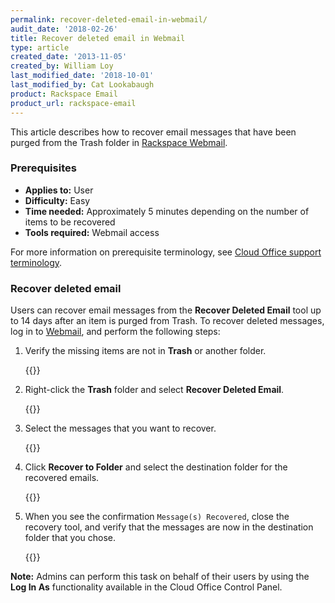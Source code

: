 ```yaml
---
permalink: recover-deleted-email-in-webmail/
audit_date: '2018-02-26'
title: Recover deleted email in Webmail
type: article
created_date: '2013-11-05'
created_by: William Loy
last_modified_date: '2018-10-01'
last_modified_by: Cat Lookabaugh
product: Rackspace Email
product_url: rackspace-email
---
```


This article describes how to recover email messages that have been purged from the Trash folder in [Rackspace Webmail](https://www.rackspace.com/email-hosting/webmail).

### Prerequisites

- **Applies to:** User
- **Difficulty:** Easy
- **Time needed:** Approximately 5 minutes depending on the number of items to be recovered
- **Tools required:**  Webmail access

For more information on prerequisite terminology, see [Cloud Office support terminology](/support/how-to/cloud-office-support-terminology).

### Recover deleted email

Users can recover email messages from the **Recover Deleted Email** tool up to 14 days after an item is purged from Trash. To recover deleted messages, log in to [Webmail](https://apps.rackspace.com), and perform the following steps:

1. Verify the missing items are not in **Trash** or another folder.

    {{<image src="no_trash.png" alt="" title="">}}

1. Right-click the **Trash** folder and select **Recover Deleted Email**.

    {{<image src="recover_deleted_email.png" alt="" title="">}}

2. Select the messages that you want to recover.

    {{<image src="select_to_recover.png" alt="" title="">}}

3. Click **Recover to Folder** and select the destination folder for the recovered emails.

    {{<image src="recover_to_folder.png" alt="" title="">}}

4. When you see the confirmation ``Message(s) Recovered``, close the recovery tool, and verify that the messages are now in the destination folder that you chose.

   {{<image src="inbox_recovered.png" alt="" title="">}}

**Note:** Admins can perform this task on behalf of their users by using the **Log In As**
functionality available in the Cloud Office Control Panel.
